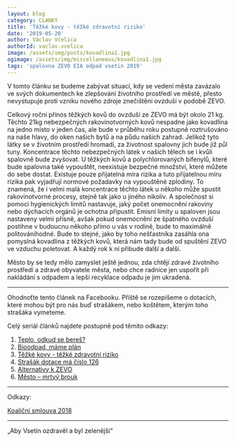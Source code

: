 ```yaml
---
layout: blog
category: CLANKY
title: 'Těžké kovy - těžké zdravotní riziko'
date: '2019-05-20'
author: Václav Včelica
authorId: vaclav.vcelica
image: /assets/img/posts/kovadlina1.jpg
ogimage: /assets/img/miscellaneous/kovadlina1.jpg
tags: 'spalovna ZEVO EIA odpad vsetin 2019'
---
```

V tomto článku se budeme zabývat situací, kdy se vedení města zavázalo ve svých dokumentech ke zlepšování životního prostředí ve městě, přesto nevystupuje proti vzniku nového zdroje znečištění ovzduší v podobě ZEVO.

Celkový roční přínos těžkých kovů do ovzduší ze ZEVO má být okolo 21 kg. Těchto 21kg nebezpečných rakovinotvorných kovů nespadne jako kovadlina na jedno místo v jeden čas, ale bude v průběhu roku postupně roztrušováno na naše hlavy, do oken našich bytů a na půdu našich zahrad. Jelikož tyto látky se v životním prostředí hromadí, za životnost spalovny jich bude již půl tuny. Koncentrace těchto nebezpečných látek v našich tělech se i kvůli spalovně bude zvyšovat. U těžkých kovů a polychlorovaných bifenylů, které bude spalovna také vypouštět, neexistuje bezpečné množství, které můžete do sebe dostat. Existuje pouze přijatelná míra rizika a tuto přijatelnou míru rizika pak vyjadřují normové požadavky na vypouštěné zplodiny. To znamená, že i velmi malá koncentrace těchto látek u někoho může spustit rakovinotvorné procesy, stejně tak jako u jiného nikoliv. A společnost si pomocí hygienických limitů nastavuje, jaký počet onemocnění rakoviny nebo dýchacích orgánů je ochotna připustit. Emisní limity u spaloven jsou nastaveny velmi přísně, avšak pokud onemocnění ze špatného ovzduší postihne v budoucnu někoho přímo u vás v rodině, bude to maximálně politováníhodné. Bude to stejné, jako by toho nešťastníka zasáhla ona pomyslná kovadlina z těžkých kovů, která nám tady bude od spuštění ZEVO ve vzduchu poletovat. A každý rok k ní přibude další a další.

Město by se tedy mělo zamyslet ještě jednou, zda chtějí zdravé životního prostředí a zdravé obyvatele města, nebo chce radnice jen uspořit při nakládání s odpadem a lepší recyklace odpadu je jim ukradená.

- - -

Ohodnoťte tento článek na Facebooku. Příště se rozepíšeme o dotacích, které mohou být pro nás buď strašákem, nebo koštětem, kterým toho strašáka vymeteme.

Celý seriál článků najdete postupně pod těmito odkazy:
1. <a href="https://vsetin.pirati.cz/aktuality/teplo-odkud-se-beres.html">Teplo, odkud se bereš?</a>
2. <a href="https://vsetin.pirati.cz/aktuality/bioodpad-mame-plan.html">Bioodpad, máme plán</a>
3. <a href="https://vsetin.pirati.cz/aktuality/tezke-kovy-tezke-zdravotni-riziko.html">Těžké kovy - těžké zdravotní riziko</a>
4. <a href="https://vsetin.pirati.cz/aktuality/strasak-dotace-ma-cislo-126.html">Strašák dotace má číslo 126</a>
5. <a href="https://vsetin.pirati.cz/aktuality/alternativy-k-zevo.html">Alternativy k ZEVO</a>
6. <a href="https://vsetin.pirati.cz/aktuality/mesto-mrtvy-brouk.html">Město – mrtvý brouk</a>

- - -

Odkazy:

<a href="https://www.google.com/url?sa=t&rct=j&q=&esrc=s&source=web&cd=5&ved=2ahUKEwjupY3PiqriAhUQIlAKHWWmBH8QFjAEegQIBBAC&url=http%3A%2F%2Fotevrenyvsetin.cz%2Fwp-content%2Fuploads%2F2018%2F10%2Fjpg2pdf.pdf&usg=AOvVaw137_L2rBgn990_tXrIlOwS">Koaliční smlouva 2018</a>

- - -

„Aby Vsetín ozdravěl a byl zelenější“
